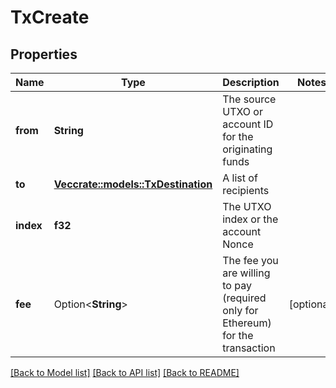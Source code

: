 # TxCreate

## Properties

Name | Type | Description | Notes
------------ | ------------- | ------------- | -------------
**from** | **String** | The source UTXO or account ID for the originating funds | 
**to** | [**Vec<crate::models::TxDestination>**](tx_destination.md) | A list of recipients | 
**index** | **f32** | The UTXO index or the account Nonce | 
**fee** | Option<**String**> | The fee you are willing to pay (required only for Ethereum) for the transaction | [optional]

[[Back to Model list]](../README.md#documentation-for-models) [[Back to API list]](../README.md#documentation-for-api-endpoints) [[Back to README]](../README.md)


